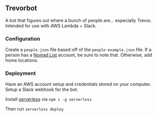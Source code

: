 ## Trevorbot

A bot that figures out where a bunch of people are... especially Trevor.  Intended for use with AWS Lambda + Slack.

### Configuration

Create a `people.json` file based off of the `people-example.json` file.  If a person has a [Nomad List](https://nomadlist.com/) account, be sure to note that.  Otherwise, add home locations.

### Deployment

Have an AWS account setup and credentials stored on your computer.  Setup a Slack webhook for the bot.

Install [serverless](https://github.com/serverless/serverless) via `npm i -g serverless`

Then run `serverless deploy`
